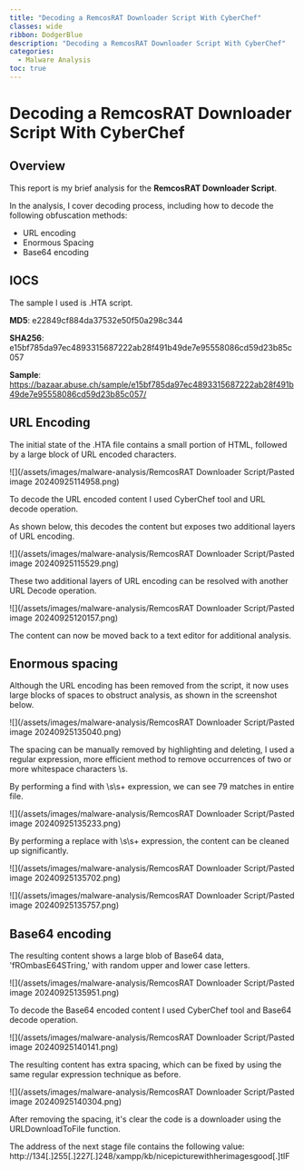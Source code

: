 ```yaml
---
title: "Decoding a RemcosRAT Downloader Script With CyberChef"
classes: wide
ribbon: DodgerBlue
description: "Decoding a RemcosRAT Downloader Script With CyberChef"
categories:
  - Malware Analysis 
toc: true
---
```


# Decoding a RemcosRAT Downloader Script With CyberChef

## **Overview**

This report is my brief analysis for the **RemcosRAT Downloader Script**.

In the analysis, I cover decoding process, including how to decode the following obfuscation methods:  

- URL encoding 
- Enormous Spacing  
- Base64 encoding

## **IOCS**

The sample I used is .HTA script.  

**MD5**: e22849cf884da37532e50f50a298c344



**SHA256**:
e15bf785da97ec4893315687222ab28f491b49de7e95558086cd59d23b85c057

**Sample**: 
https://bazaar.abuse.ch/sample/e15bf785da97ec4893315687222ab28f491b49de7e95558086cd59d23b85c057/

## **URL Encoding** 

The initial state of the .HTA file contains a small portion of HTML, followed by a large block of URL encoded characters. 

![](/assets/images/malware-analysis/RemcosRAT Downloader Script/Pasted image 20240925114958.png)

To decode the URL encoded content I used CyberChef tool and URL decode operation.

As shown below, this decodes the content but exposes two additional layers of URL encoding.

![](/assets/images/malware-analysis/RemcosRAT Downloader Script/Pasted image 20240925115529.png)


These two additional layers of URL encoding can be resolved with another URL Decode operation. 

![](/assets/images/malware-analysis/RemcosRAT Downloader Script/Pasted image 20240925120157.png)

The content can now be moved back to a text editor for additional analysis.


## **Enormous spacing** 

Although the URL encoding has been removed from the script, it now uses large blocks of spaces to obstruct analysis, as shown in the screenshot below.

![](/assets/images/malware-analysis/RemcosRAT Downloader Script/Pasted image 20240925135040.png)

The spacing can be manually removed by highlighting and deleting, I used a regular expression, more efficient method to remove occurrences of two or more whitespace characters \\s. 

By performing a find with \\s\\s+ expression, we can see 79 matches in entire file.  

![](/assets/images/malware-analysis/RemcosRAT Downloader Script/Pasted image 20240925135233.png)


By performing a replace with \\s\\s+ expression, the content can be cleaned up significantly.

![](/assets/images/malware-analysis/RemcosRAT Downloader Script/Pasted image 20240925135702.png)

![](/assets/images/malware-analysis/RemcosRAT Downloader Script/Pasted image 20240925135757.png)


## **Base64 encoding** 

The resulting content shows a large blob of Base64 data, 'fROmbasE64STring,' with random upper and lower case letters.

![](/assets/images/malware-analysis/RemcosRAT Downloader Script/Pasted image 20240925135951.png)

To decode the Base64 encoded content I used CyberChef tool and Base64 decode operation.

![](/assets/images/malware-analysis/RemcosRAT Downloader Script/Pasted image 20240925140141.png)

The resulting content has extra spacing, which can be fixed by using the same regular expression technique as before.

![](/assets/images/malware-analysis/RemcosRAT Downloader Script/Pasted image 20240925140304.png)

After removing the spacing, it's clear the code is a downloader using the URLDownloadToFile function. 

The address of the next stage file contains the following value: 
http://134[.]255[.]227[.]248/xampp/kb/nicepicturewithherimagesgood[.]tIF

